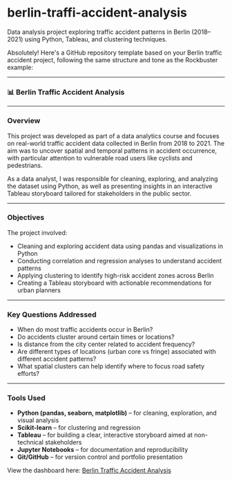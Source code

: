 # berlin-traffi-accident-analysis
Data analysis project exploring traffic accident patterns in Berlin (2018–2021) using Python, Tableau, and clustering techniques.

Absolutely! Here's a GitHub repository template based on your Berlin traffic accident project, following the same structure and tone as the Rockbuster example:

---

### 📊 Berlin Traffic Accident Analysis

---

### **Overview**

This project was developed as part of a data analytics course and focuses on real-world traffic accident data collected in Berlin from 2018 to 2021. The aim was to uncover spatial and temporal patterns in accident occurrence, with particular attention to vulnerable road users like cyclists and pedestrians.

As a data analyst, I was responsible for cleaning, exploring, and analyzing the dataset using Python, as well as presenting insights in an interactive Tableau storyboard tailored for stakeholders in the public sector.

---

### **Objectives**

The project involved:

* Cleaning and exploring accident data using pandas and visualizations in Python
* Conducting correlation and regression analyses to understand accident patterns
* Applying clustering to identify high-risk accident zones across Berlin
* Creating a Tableau storyboard with actionable recommendations for urban planners

---

### **Key Questions Addressed**

* When do most traffic accidents occur in Berlin?
* Do accidents cluster around certain times or locations?
* Is distance from the city center related to accident frequency?
* Are different types of locations (urban core vs fringe) associated with different accident patterns?
* What spatial clusters can help identify where to focus road safety efforts?

---

### **Tools Used**

* **Python (pandas, seaborn, matplotlib)** – for cleaning, exploration, and visual analysis
* **Scikit-learn** – for clustering and regression
* **Tableau** – for building a clear, interactive storyboard aimed at non-technical stakeholders
* **Jupyter Notebooks** – for documentation and reproducibility
* **Git/GitHub** – for version control and portfolio presentation

View the dashboard here: [Berlin Traffic Accident Analysis](https://public.tableau.com/app/profile/justem.maciejek/viz/Dataforsavercities/DataforSaferCities
)
